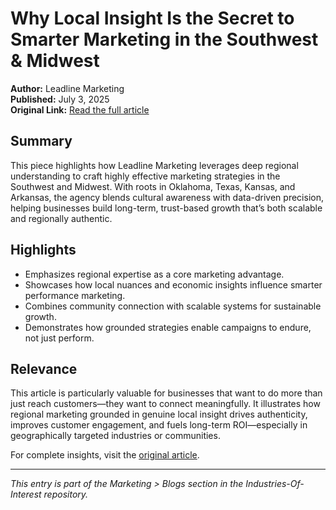 # Why Local Insight Is the Secret to Smarter Marketing in the Southwest & Midwest

**Author:** Leadline Marketing  
**Published:** July 3, 2025  
**Original Link:** [Read the full article](https://leadlinemarketing.com/resources/why-local-insight-is-the-secret-to-smarter-marketing-in-the-southwest-midwest/)  

## Summary

This piece highlights how Leadline Marketing leverages deep regional understanding to craft highly effective marketing strategies in the Southwest and Midwest. With roots in Oklahoma, Texas, Kansas, and Arkansas, the agency blends cultural awareness with data-driven precision, helping businesses build long-term, trust-based growth that’s both scalable and regionally authentic.

## Highlights

- Emphasizes regional expertise as a core marketing advantage.
- Showcases how local nuances and economic insights influence smarter performance marketing.
- Combines community connection with scalable systems for sustainable growth.
- Demonstrates how grounded strategies enable campaigns to endure, not just perform.

## Relevance

This article is particularly valuable for businesses that want to do more than just reach customers—they want to connect meaningfully. It illustrates how regional marketing grounded in genuine local insight drives authenticity, improves customer engagement, and fuels long-term ROI—especially in geographically targeted industries or communities.

For complete insights, visit the [original article](https://leadlinemarketing.com/resources/why-local-insight-is-the-secret-to-smarter-marketing-in-the-southwest-midwest/).

---

*This entry is part of the Marketing > Blogs section in the Industries-Of-Interest repository.*
